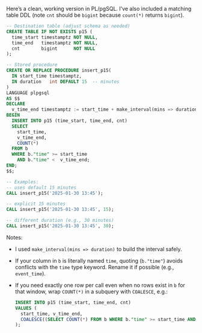 Here’s a clean, working version in PL/pgSQL. 
I’ve also included a matching table DDL (note `cnt` should be `bigint` because `count(*)` returns `bigint`).

```sql
-- Destination table (adjust schema as needed)
CREATE TABLE IF NOT EXISTS p15 (
  time_start timestamptz NOT NULL,
  time_end   timestamptz NOT NULL,
  cnt        bigint      NOT NULL
);

-- Stored procedure
CREATE OR REPLACE PROCEDURE insert_p15(
  IN start_time timestamptz,
  IN duration   int DEFAULT 15  -- minutes
)
LANGUAGE plpgsql
AS $$
DECLARE
  v_time_end timestamptz := start_time + make_interval(mins => duration);
BEGIN
  INSERT INTO p15 (time_start, time_end, cnt)
  SELECT
    start_time,
    v_time_end,
    COUNT(*)
  FROM b
  WHERE b."time" >= start_time
    AND b."time" <  v_time_end;
END;
$$;

-- Examples:
-- uses default 15 minutes
CALL insert_p15('2025-01-30 13:45');

-- explicit 15 minutes
CALL insert_p15('2025-01-30 13:45', 15);

-- different duration (e.g., 30 minutes)
CALL insert_p15('2025-01-30 13:45', 30);
```

Notes:

* I used `make_interval(mins => duration)` to build the interval safely.
* If your column in `b` is literally named `time`, quoting (`b."time"`) avoids conflicts with the `time` type keyword. Rename it if possible (e.g., `event_time`).
* If you need exactly one row per call even when no rows exist in `b` for that window, wrap `COUNT(*)` in a subquery with `COALESCE`, e.g.:

  ```sql
  INSERT INTO p15 (time_start, time_end, cnt)
  VALUES (
    start_time, v_time_end,
    COALESCE((SELECT COUNT(*) FROM b WHERE b."time" >= start_time AND b."time" < v_time_end), 0)
  );
  ```
